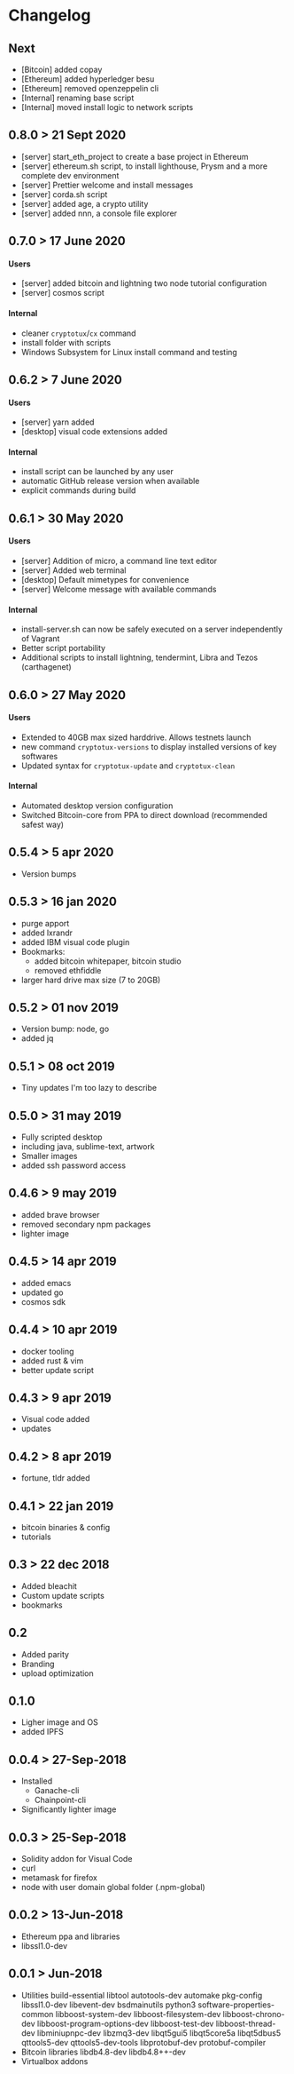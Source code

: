 # Changelog
## Next
- [Bitcoin] added copay
- [Ethereum] added hyperledger besu
- [Ethereum] removed openzeppelin cli
- [Internal] renaming base script
- [Internal] moved install logic to network scripts

## 0.8.0 > 21 Sept 2020
- [server] start_eth_project to create a base project in Ethereum
- [server] ethereum.sh script, to install lighthouse, Prysm and a more complete dev environment
- [server] Prettier welcome and install messages
- [server] corda.sh script 
- [server] added age, a crypto utility 
- [server] added nnn, a console file explorer

## 0.7.0 > 17 June 2020
#### Users
- [server] added bitcoin and lightning two node tutorial configuration
- [server] cosmos script
#### Internal
- cleaner `cryptotux`/`cx` command
- install folder with scripts
- Windows Subsystem for Linux install command and testing

## 0.6.2 > 7 June 2020
#### Users
- [server] yarn added
- [desktop] visual code extensions added
#### Internal
- install script can be launched by any user
- automatic GitHub release version when available
- explicit commands during build

## 0.6.1 > 30 May 2020
#### Users
- [server] Addition of micro, a command line text editor
- [server] Added web terminal 
- [desktop] Default mimetypes for convenience 
- [server] Welcome message with available commands
#### Internal
- install-server.sh can now be safely executed on a server independently of Vagrant
- Better script portability 
- Additional scripts to install lightning, tendermint, Libra and Tezos (carthagenet)
## 0.6.0 > 27 May 2020
#### Users
- Extended to 40GB max sized harddrive. Allows testnets launch
- new command `cryptotux-versions` to display installed versions of key softwares
- Updated syntax for `cryptotux-update` and `cryptotux-clean`
#### Internal
- Automated desktop version configuration
- Switched Bitcoin-core from PPA to direct download (recommended safest way)

## 0.5.4 > 5 apr 2020
- Version bumps

## 0.5.3 > 16 jan 2020
- purge apport
- added lxrandr
- added IBM visual code plugin
- Bookmarks:
	- added bitcoin whitepaper, bitcoin studio
	- removed ethfiddle
- larger hard drive max size (7 to 20GB)

## 0.5.2 > 01 nov 2019
- Version bump: node, go
- added jq

## 0.5.1 > 08 oct 2019
- Tiny updates I'm too lazy to describe

## 0.5.0 > 31 may 2019
- Fully scripted desktop 
- including java, sublime-text, artwork
- Smaller images
- added ssh password access 

## 0.4.6 > 9 may 2019
- added brave browser
- removed secondary npm packages
- lighter image

## 0.4.5 > 14 apr 2019
- added emacs
- updated go
- cosmos sdk

## 0.4.4 > 10 apr 2019
- docker tooling
- added rust & vim
- better update script 

## 0.4.3 > 9 apr 2019
- Visual code added
- updates

## 0.4.2 > 8 apr 2019
- fortune, tldr added

## 0.4.1 > 22 jan 2019
- bitcoin binaries & config
- tutorials

## 0.3 > 22 dec 2018
- Added bleachit
- Custom update scripts
- bookmarks

## 0.2
- Added parity
- Branding
- upload optimization

## 0.1.0
- Ligher image and OS
- added IPFS

## 0.0.4 > 27-Sep-2018
- Installed
	- Ganache-cli
	- Chainpoint-cli   
- Significantly lighter image

## 0.0.3 > 25-Sep-2018
- Solidity addon for Visual Code
- curl
- metamask for firefox
- node with user domain global folder (.npm-global)

## 0.0.2 > 13-Jun-2018 
- Ethereum ppa and libraries
- libssl1.0-dev

## 0.0.1 > Jun-2018
- Utilities
	build-essential libtool autotools-dev automake pkg-config libssl1.0-dev libevent-dev bsdmainutils python3 software-properties-common
	libboost-system-dev libboost-filesystem-dev libboost-chrono-dev libboost-program-options-dev libboost-test-dev libboost-thread-dev
	libminiupnpc-dev libzmq3-dev
	libqt5gui5 libqt5core5a libqt5dbus5 qttools5-dev qttools5-dev-tools libprotobuf-dev protobuf-compiler  
- Bitcoin libraries
	libdb4.8-dev libdb4.8++-dev
- Virtualbox addons